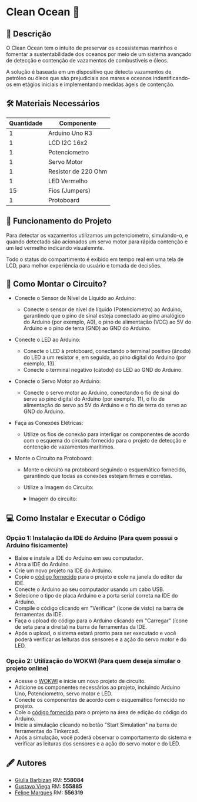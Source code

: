 # Clean Ocean 🌊

## 📝 Descrição
O Clean Ocean tem o intuito de preservar os ecossistemas marinhos e fomentar a sustentabilidade 
dos oceanos por meio de um sistema avançado de detecção e contenção de vazamentos de combustíveis e óleos.

A solução é baseada em um dispositivo que detecta vazamentos de petróleo ou óleos que são prejudiciais aos mares e oceanos
indentificando-os em etágios iniciais e implementando medidas ágeis de contenção.


## 🛠️ Materiais Necessários

| Quantidade| Componente | 
|---------- |----------|
| 1         | Arduino Uno R3   |
| 1         | LCD I2C 16x2        |
|1          | Potenciometro   |
| 1         | Servo Motor     |
|1     | Resistor de 220 Ohm|
|1     | LED Vermelho |
|   15   |Fios (Jumpers)|
|1     |Protoboard|

## 📌 Funcionamento do Projeto

Para detectar os vazamentos utilizamos um potenciometro, simulando-o, e quando detectado são acionados um servo
motor para rápida contenção e um led vermelho indicando visualemnte.

Todo o status do compartimento é exibido em tempo real em uma tela de LCD, para melhor experiência do usuário e tomada de decisões.

## 🧩 Como Montar o Circuito?

- Conecte o Sensor de Nível de Líquido ao Arduino:

  - Conecte o sensor de nível de líquido (Potenciometro) ao Arduino, garantindo que o pino de sinal esteja conectado ao pino analógico do Arduino (por exemplo, A0), o pino de alimentação (VCC) ao 5V do Arduino e o pino de terra (GND) ao GND do Arduino.

- Conecte o LED ao Arduino:

  - Conecte o LED à protoboard, conectando o terminal positivo (ânodo) do LED a um resistor e, em seguida, ao pino digital do Arduino (por exemplo, 13).
  - Conecte o terminal negativo (cátodo) do LED ao GND do Arduino.

- Conecte o Servo Motor ao Arduino:

  - Conecte o servo motor ao Arduino, conectando o fio de sinal do servo ao pino digital do Arduino (por exemplo, 11), o fio de alimentação do servo ao 5V do Arduino e o fio de terra do servo ao GND do Arduino.

- Faça as Conexões Elétricas:

  - Utilize os fios de conexão para interligar os componentes de acordo com o esquema do circuito fornecido para o projeto de detecção e contenção de vazamentos marítimos.

- Monte o Circuito na Protoboard:

  - Monte o circuito na protoboard seguindo o esquemático fornecido, garantindo que todas as conexões estejam firmes e corretas.

  - Utilize a Imagem do Circuito:
       <details>
        <summary>Imagem do circuito:</summary>
        <img src=""  />
  </details>

## 💻 Como Instalar e Executar o Código

### Opção 1: Instalação da IDE do Arduino (Para quem possui o Arduino fisicamente)
- Baixe e instale a IDE do Arduino em seu computador.
- Abra a IDE do Arduino.
- Crie um novo projeto na IDE do Arduino.
- Copie o [código fornecido](codigo_fonte.cpp) para o projeto e cole na janela do editor da IDE.
- Conecte o Arduino ao seu computador usando um cabo USB.
- Selecione o tipo de placa Arduino e a porta serial correta na IDE do Arduino.
- Compile o código clicando em "Verificar" (ícone de visto) na barra de ferramentas da IDE.
- Faça o upload do código para o Arduino clicando em "Carregar" (ícone de seta para a direita) na barra de ferramentas da IDE.
- Após o upload, o sistema estará pronto para ser executado e você poderá verificar as leituras dos sensores e a ação do servo motor e do LED.

### Opção 2: Utilização do WOKWI (Para quem deseja simular o projeto online)
- Acesse o  [WOKWI](https://wokwi.com/) e inicie um novo projeto de circuito.
- Adicione os componentes necessários ao projeto, incluindo Arduino Uno, Potenciometro, servo motor e LED.
- Conecte os componentes de acordo com o esquemático fornecido no projeto.
- Cole o [código fornecido](codigo_fonte.cpp) para o projeto na área de edição do código do Arduino.
- Inicie a simulação clicando no botão "Start Simulation" na barra de ferramentas do Tinkercad.
- Após a simulação, você poderá observar o comportamento do sistema e verificar as leituras dos sensores e a ação do servo motor e do LED.

## 🖋️ Autores

- [Giulia Barbizan](https://github.com/Giulia-Rocha) RM: **558084**
- [Gustavo Viega](https://github.com/Vieg4) RM: **555885**
- [Felipe Marques](https://github.com/FelipeMarquesdeOliveira) RM: **556319**
